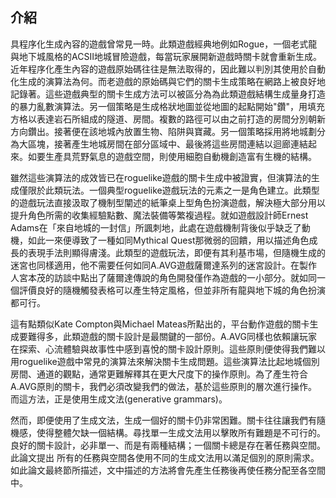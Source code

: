 ## 介紹

具程序化生成內容的遊戲曾常見一時。此類遊戲經典地例如Rogue，一個老式龍與地下城風格的ACSII地城冒險遊戲，每當玩家展開新遊戲時關卡就會重新生成。近年程序化產生內容的遊戲原始碼往往是無法取得的，因此難以判別其使用於自動化生成的演算法為何。而老遊戲的原始碼與它們的關卡生成策略在網路上被良好地記錄著。這些遊戲典型的關卡生成方法可以被區分為為此類遊戲結構生成量身打造的暴力亂數演算法。另一個策略是生成格狀地圖並從地圖的起點開始"鑽"，用填充方格以表達岩石所組成的隧道、房間。複數的路徑可以由之前打造的房間分別朝新方向鑽出。接著便在該地城內放置生物、陷阱與寶藏。另一個策略採用將地城劃分為大區塊，接著產生地城房間在部分區域中、最後將這些房間連結以迴廊連結起來。如要生產具荒野氣息的遊戲空間，則使用細胞自動機創造富有生機的結構。

雖然這些演算法的成效皆已在roguelike遊戲的關卡生成中被證實，但演算法的生成僅限於此類玩法。一個典型roguelike遊戲玩法的元素之一是角色建立。此類型的遊戲玩法直接汲取了機制型闡述的紙筆桌上型角色扮演遊戲，解決極大部分用以提升角色所需的收集經驗點數、魔法裝備等繁複過程。就如遊戲設計師Ernest Adams在「來自地城的一封信」所諷刺地，此處在遊戲機制背後似乎缺乏了動機，如此一來便導致了一種如同Mythical Quest那微弱的回饋，用以描述角色成長的表現手法則顯得膚淺。此類型的遊戲玩法，即便有其利基市場，但隨機生成的迷宮也同樣適用，他不需要任何如同A.AVG遊戲薩爾達系列的迷宮設計。在製作人宮本茂的訪談中點出了薩爾達傳說的角色開發僅作為遊戲的一小部分。就如同一個評價良好的隨機觸發表格可以產生特定風格，但並非所有龍與地下城的角色扮演都可行。

這有點類似Kate Compton與Michael Mateas所點出的，平台動作遊戲的關卡生成要難得多，此類遊戲的關卡設計是最關鍵的一部份。A.AVG同樣也依賴讓玩家在探索、心流體驗與故事性中感到喜悅的關卡設計原則。這些原則便使得我們難以用roguelike遊戲中常見的演算法來解決關卡生成問題。這些演算法比起地城個別房間、通道的觀點，通常更難解釋其在更大尺度下的操作原則。為了產生符合A.AVG原則的關卡，我們必須改變我們的做法，基於這些原則的層次進行操作。而這方法，正是使用生成文法(generative grammars)。

然而，即便使用了生成文法，生成一個好的關卡仍非常困難。關卡往往讓我們有隨機感，使得整體欠缺一個結構。尋找單一生成文法用以擊敗所有難題是不可行的。良好的關卡設計，必非單一、而是有兩種結構；一個關卡總是存在著任務與空間。此論文提出 所有的任務與空間各使用不同的生成文法用以滿足個別的原則需求。如此論文最終節所描述，文中描述的方法將會先產生任務後再使任務分配至各空間中。